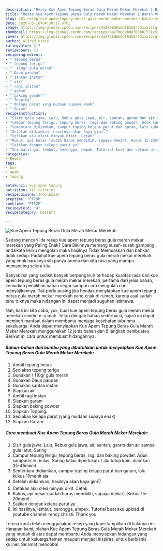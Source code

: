 ```yaml
---
description: "Resep Kue Apem Tepung Beras Gula Merah Mekar Merekah | Bahan Membuat Kue Apem Tepung Beras Gula Merah Mekar Merekah Yang Lezat"
title: "Resep Kue Apem Tepung Beras Gula Merah Mekar Merekah | Bahan Membuat Kue Apem Tepung Beras Gula Merah Mekar Merekah Yang Lezat"
slug: 301-resep-kue-apem-tepung-beras-gula-merah-mekar-merekah-bahan-membuat-kue-apem-tepung-beras-gula-merah-mekar-merekah-yang-lezat
date: 2020-05-18T04:30:17.670Z
image: https://img-global.cpcdn.com/recipes/4a27b8debddf63b8/751x532cq70/kue-apem-tepung-beras-gula-merah-mekar-merekah-foto-resep-utama.jpg
thumbnail: https://img-global.cpcdn.com/recipes/4a27b8debddf63b8/751x532cq70/kue-apem-tepung-beras-gula-merah-mekar-merekah-foto-resep-utama.jpg
cover: https://img-global.cpcdn.com/recipes/4a27b8debddf63b8/751x532cq70/kue-apem-tepung-beras-gula-merah-mekar-merekah-foto-resep-utama.jpg
author: Alfred Hicks
ratingvalue: 3.7
reviewcount: 13
recipeingredient:
- " tepung beras"
- " tepung terigu"
- "  110gr gula merah"
- " Daun pandan"
- " santan instan"
- " air"
- " ragi instan"
- " garam"
- " baking powder"
- " Topping"
- " Kelapa parut yang mudaan supaya enak"
- " Garam"
recipeinstructions:
- "Sisir gula jawa. Lalu, Rebus gula jawa, air, santan, garam dan air sampai gula larut. Saring"
- "Campur tepung terigu, tepung beras, ragi dan baking powder. Aduk sampai licin mulus. Saring kalau diperlukan. Lalu tutup kain, diamkan 35-45menit"
- "Sementara didiamkan, campur toping kelapa parut dan garam, lalu kukus 10menit aja"
- "Setelah didiamkan, hasilnya akan kaya gini👇"
- "Cetakan aku olesi minyak dikit. Cetak"
- "Kukus, api besar (sudah harus mendidih, supaya mekar). Kukus 15-20menit"
- "Sajikan dengan kelapa parut ya"
- "Ini hasilnya, lembut, berongga, empuk. Tutorial buat aku upload di youtube channel: rency christi. Thank you"
categories:
- Resep
tags:
- kue
- apem
- tepung

katakunci: kue apem tepung 
nutrition: 117 calories
recipecuisine: Indonesian
preptime: "PT29M"
cooktime: "PT52M"
recipeyield: "4"
recipecategory: Dessert

---
```



![Kue Apem Tepung Beras Gula Merah Mekar Merekah](https://img-global.cpcdn.com/recipes/4a27b8debddf63b8/751x532cq70/kue-apem-tepung-beras-gula-merah-mekar-merekah-foto-resep-utama.jpg)

Sedang mencari ide resep kue apem tepung beras gula merah mekar merekah yang Paling Enak? Cara Bikinnya memang susah-susah gampang. andaikata keliru mengolah maka hasilnya Tidak Memuaskan dan bahkan tidak sedap. Padahal kue apem tepung beras gula merah mekar merekah yang enak harusnya sih punya aroma dan cita rasa yang mampu memancing selera kita.



Banyak hal yang sedikit banyak berpengaruh terhadap kualitas rasa dari kue apem tepung beras gula merah mekar merekah, pertama dari jenis bahan, kemudian pemilihan bahan segar sampai cara mengolah dan menyajikannya. Tak perlu pusing jika hendak menyiapkan kue apem tepung beras gula merah mekar merekah yang enak di rumah, karena asal sudah tahu triknya maka hidangan ini dapat menjadi suguhan istimewa.


Nah, kali ini kita coba, yuk, buat kue apem tepung beras gula merah mekar merekah sendiri di rumah. Tetap dengan bahan sederhana, sajian ini dapat memberi manfaat dalam membantu menjaga kesehatan tubuhmu sekeluarga. Anda dapat menyiapkan Kue Apem Tepung Beras Gula Merah Mekar Merekah menggunakan 12 jenis bahan dan 8 langkah pembuatan. Berikut ini cara untuk membuat hidangannya.

<!--inarticleads1-->

##### Bahan-bahan dan bumbu yang dibutuhkan untuk menyiapkan Kue Apem Tepung Beras Gula Merah Mekar Merekah:

1. Ambil  tepung beras
1. Sediakan  tepung terigu
1. Gunakan  / 110gr gula merah
1. Gunakan  Daun pandan
1. Gunakan  santan instan
1. Siapkan  air
1. Ambil  ragi instan
1. Siapkan  garam
1. Siapkan  baking powder
1. Siapkan  Topping:
1. Sediakan  Kelapa parut (yang mudaan supaya enak)
1. Siapkan  Garam




<!--inarticleads2-->

##### Cara membuat Kue Apem Tepung Beras Gula Merah Mekar Merekah:

1. Sisir gula jawa. Lalu, Rebus gula jawa, air, santan, garam dan air sampai gula larut. Saring
1. Campur tepung terigu, tepung beras, ragi dan baking powder. Aduk sampai licin mulus. Saring kalau diperlukan. Lalu tutup kain, diamkan 35-45menit
1. Sementara didiamkan, campur toping kelapa parut dan garam, lalu kukus 10menit aja
1. Setelah didiamkan, hasilnya akan kaya gini👇
1. Cetakan aku olesi minyak dikit. Cetak
1. Kukus, api besar (sudah harus mendidih, supaya mekar). Kukus 15-20menit
1. Sajikan dengan kelapa parut ya
1. Ini hasilnya, lembut, berongga, empuk. Tutorial buat aku upload di youtube channel: rency christi. Thank you




Terima kasih telah menggunakan resep yang kami tampilkan di halaman ini. Harapan kami, olahan Kue Apem Tepung Beras Gula Merah Mekar Merekah yang mudah di atas dapat membantu Anda menyiapkan hidangan yang sedap untuk keluarga/teman maupun menjadi inspirasi untuk berbisnis kuliner. Selamat mencoba!
